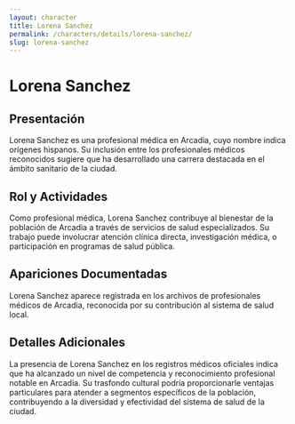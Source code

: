 ```yaml
---
layout: character
title: Lorena Sanchez
permalink: /characters/details/lorena-sanchez/
slug: lorena-sanchez
---
```


# Lorena Sanchez

## Presentación
Lorena Sanchez es una profesional médica en Arcadia, cuyo nombre indica orígenes hispanos. Su inclusión entre los profesionales médicos reconocidos sugiere que ha desarrollado una carrera destacada en el ámbito sanitario de la ciudad.

## Rol y Actividades
Como profesional médica, Lorena Sanchez contribuye al bienestar de la población de Arcadia a través de servicios de salud especializados. Su trabajo puede involucrar atención clínica directa, investigación médica, o participación en programas de salud pública.

## Apariciones Documentadas
Lorena Sanchez aparece registrada en los archivos de profesionales médicos de Arcadia, reconocida por su contribución al sistema de salud local.

## Detalles Adicionales
La presencia de Lorena Sanchez en los registros médicos oficiales indica que ha alcanzado un nivel de competencia y reconocimiento profesional notable en Arcadia. Su trasfondo cultural podría proporcionarle ventajas particulares para atender a segmentos específicos de la población, contribuyendo a la diversidad y efectividad del sistema de salud de la ciudad.